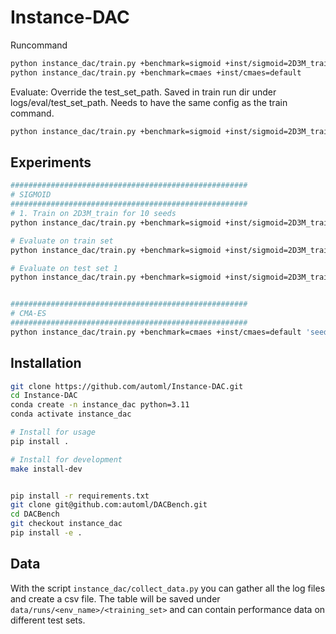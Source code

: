 # Instance-DAC

Runcommand
```bash
python instance_dac/train.py +benchmark=sigmoid +inst/sigmoid=2D3M_train
python instance_dac/train.py +benchmark=cmaes +inst/cmaes=default
```

Evaluate:
Override the test_set_path. Saved in train run dir under logs/eval/test_set_path.
Needs to have the same config as the train command.
```bash
python instance_dac/train.py +benchmark=sigmoid +inst/sigmoid=2D3M_train evaluate=True benchmark.config.test_set_path=../instance_sets/sigmoid/sigmoid_2D3M_test.csv
```

## Experiments
```bash
#####################################################
# SIGMOID
#####################################################
# 1. Train on 2D3M_train for 10 seeds
python instance_dac/train.py +benchmark=sigmoid +inst/sigmoid=2D3M_train 'seed=range(1,10)' -m

# Evaluate on train set
python instance_dac/train.py +benchmark=sigmoid +inst/sigmoid=2D3M_train evaluate=True benchmark.config.test_set_path=../instance_sets/sigmoid/sigmoid_2D3M_train.csv 'seed=range(1,10)' -m

# Evaluate on test set 1
python instance_dac/train.py +benchmark=sigmoid +inst/sigmoid=2D3M_train evaluate=True benchmark.config.test_set_path=../instance_sets/sigmoid/sigmoid_2D3M_test.csv 'seed=range(1,10)' -m


#####################################################
# CMA-ES
#####################################################
python instance_dac/train.py +benchmark=cmaes +inst/cmaes=default 'seed=range(1,21)' +cluster=noctua -m

```


## Installation
```bash
git clone https://github.com/automl/Instance-DAC.git
cd Instance-DAC
conda create -n instance_dac python=3.11
conda activate instance_dac

# Install for usage
pip install .

# Install for development
make install-dev


pip install -r requirements.txt
git clone git@github.com:automl/DACBench.git
cd DACBench
git checkout instance_dac
pip install -e .
```


## Data
With the script `instance_dac/collect_data.py` you can gather all the log files and create a csv file.
The table will be saved under `data/runs/<env_name>/<training_set>` and can contain performance data
on different test sets.
